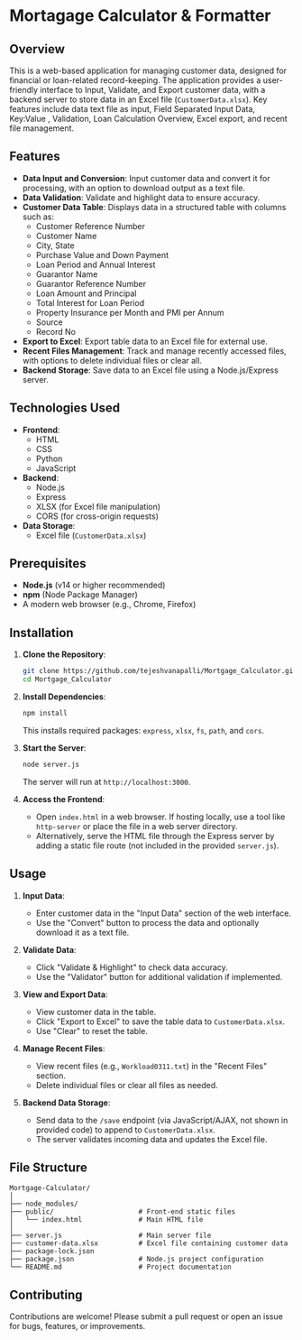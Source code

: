 # Mortagage Calculator & Formatter

## Overview

This is a web-based application for managing customer data, designed for financial or loan-related record-keeping. The application provides a user-friendly interface to Input, Validate, and Export customer data, with a backend server to store data in an Excel file (`CustomerData.xlsx`). Key features include data text file as input, Field Separated Input Data, Key:Value , Validation, Loan Calculation Overview, Excel export, and recent file management.

## Features

- **Data Input and Conversion**: Input customer data and convert it for processing, with an option to download output as a text file.
- **Data Validation**: Validate and highlight data to ensure accuracy.
- **Customer Data Table**: Displays data in a structured table with columns such as:
  - Customer Reference Number
  - Customer Name
  - City, State
  - Purchase Value and Down Payment
  - Loan Period and Annual Interest
  - Guarantor Name
  - Guarantor Reference Number
  - Loan Amount and Principal
  - Total Interest for Loan Period
  - Property Insurance per Month and PMI per Annum
  - Source
  - Record No
- **Export to Excel**: Export table data to an Excel file for external use.
- **Recent Files Management**: Track and manage recently accessed files, with options to delete individual files or clear all.
- **Backend Storage**: Save data to an Excel file using a Node.js/Express server.

## Technologies Used

- **Frontend**:
  - HTML
  - CSS
  - Python
  - JavaScript
- **Backend**:
  - Node.js
  - Express
  - XLSX (for Excel file manipulation)
  - CORS (for cross-origin requests)
- **Data Storage**:
  - Excel file (`CustomerData.xlsx`)

## Prerequisites

- **Node.js** (v14 or higher recommended)
- **npm** (Node Package Manager)
- A modern web browser (e.g., Chrome, Firefox)

## Installation

1. **Clone the Repository**:
   ```bash
   git clone https://github.com/tejeshvanapalli/Mortgage_Calculator.git
   cd Mortgage_Calculator
   ```

2. **Install Dependencies**:
   ```bash
   npm install
   ```
   This installs required packages: `express`, `xlsx`, `fs`, `path`, and `cors`.

3. **Start the Server**:
   ```bash
   node server.js
   ```
   The server will run at `http://localhost:3000`.

4. **Access the Frontend**:
   - Open `index.html` in a web browser. If hosting locally, use a tool like `http-server` or place the file in a web server directory.
   - Alternatively, serve the HTML file through the Express server by adding a static file route (not included in the provided `server.js`).

## Usage

1. **Input Data**:
   - Enter customer data in the "Input Data" section of the web interface.
   - Use the "Convert" button to process the data and optionally download it as a text file.

2. **Validate Data**:
   - Click "Validate & Highlight" to check data accuracy.
   - Use the "Validator" button for additional validation if implemented.

3. **View and Export Data**:
   - View customer data in the table.
   - Click "Export to Excel" to save the table data to `CustomerData.xlsx`.
   - Use "Clear" to reset the table.

4. **Manage Recent Files**:
   - View recent files (e.g., `Workload0311.txt`) in the "Recent Files" section.
   - Delete individual files or clear all files as needed.

5. **Backend Data Storage**:
   - Send data to the `/save` endpoint (via JavaScript/AJAX, not shown in provided code) to append to `CustomerData.xlsx`.
   - The server validates incoming data and updates the Excel file.

## File Structure

```
Mortgage-Calculator/
│
├── node_modules/ 
├── public/                     # Front-end static files
│   └── index.html              # Main HTML file
│
├── server.js                   # Main server file
├── customer-data.xlsx          # Excel file containing customer data
├── package-lock.json          
├── package.json                # Node.js project configuration
└── README.md                   # Project documentation
```


## Contributing

Contributions are welcome! Please submit a pull request or open an issue for bugs, features, or improvements.
